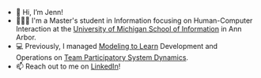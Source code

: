 - 👋 Hi, I’m Jenn!
- 👩🏻‍🎓 I'm a Master's student in Information focusing on Human-Computer Interaction at the [University of Michigan School of Information](https://www.si.umich.edu/) in Ann Arbor.
- 💻 Previously, I managed [Modeling to Learn](https://mtl.how) Development and Operations on [Team Participatory System Dynamics](https://mtl.how/team).
- 📫 Reach out to me on [LinkedIn]([https://www.linkedin.com/in/jnniferli/](https://www.linkedin.com/in/lijenn/))!

<!---
lijenn/lijenn is a ✨ special ✨ repository because its `README.md` (this file) appears on your GitHub profile.
You can click the Preview link to take a look at your changes.
--->
